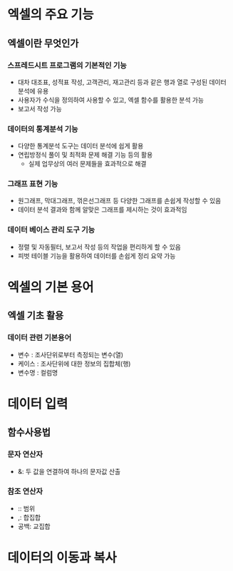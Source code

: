 # 엑셀의 주요 기능
## 엑셀이란 무엇인가
### 스프레드시트 프로그램의 기본적인 기능
* 대차 대조표, 성적표 작성, 고객관리, 재고관리 등과 같은 행과 열로 구성된 데이터 분석에 유용
* 사용자가 수식을 정의하여 사용할 수 있고, 엑셀 함수를 활용한 분석 가능
* 보고서 작성 가능

### 데이터의 통계분석 기능
* 다양한 통계분석 도구는 데이터 분석에 쉽게 활용
* 연립방정식 풀이 및 최적화 문제 해결 기능 등의 활용
  * 실제 업무상의 여러 문제들을 효과적으로 해결

### 그래프 표현 기능
* 원그래프, 막대그래프, 꺾은선그래프 등 다양한 그래프를 손쉽게 작성할 수 있음
* 데이터 분석 결과와 함께 알맞은 그래프를 제시하는 것이 효과적임

### 데이터 베이스 관리 도구 기능
* 정렬 및 자동필터, 보고서 작성 등의 작업을 편리하게 할 수 있음
* 피벗 테이블 기능을 활용하여 데이터를 손쉽게 정리 요약 가능

# 엑셀의 기본 용어
## 엑셀 기초 활용
### 데이터 관련 기본용어
* 변수 : 조사단위로부터 측정되는 변수(열)
* 케이스 : 조사단위에 대한 정보의 집합체(행)
* 변수명 : 컬럼명

# 데이터 입력
## 함수사용법
### 문자 연산자
* &: 두 값을 연결하여 하나의 문자값 산출

### 참조 연산자
* :: 범위
* ,: 합집합
* 공백: 교집합

# 데이터의 이동과 복사
